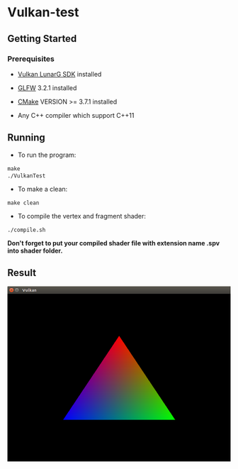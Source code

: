 # Vulkan-test

## Getting Started

### Prerequisites

* [Vulkan LunarG SDK](https://www.lunarg.com/vulkan-sdk/) installed 

* [GLFW](http://www.glfw.org/) 3.2.1 installed

* [CMake](https://cmake.org/) VERSION >= 3.7.1 installed

* Any C++ compiler which support C++11


## Running

* To run the program:
```
make
./VulkanTest
```

* To make a clean:
```
make clean
```

* To compile the vertex and fragment shader:
```
./compile.sh
```
**Don't forget to put your compiled shader file with extension name .spv into shader folder.**

## Result

![](https://github.com/jb892/Vulkan-test/blob/master/Vulkan-first-triangle.png "Rendered Triangle")
